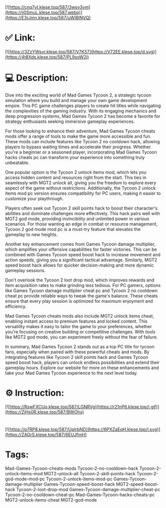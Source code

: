 [![https://cnq7vI.klese.top/587/3wsv3vm](https://jj0SmuL.klese.top/587.webp)](https://E3rJmn.klese.top/587/uWiBINVQ)
# ✅ Link:
[![https://3ZzYWsvr.klese.top/587/V7K57](https://V72EE.klese.top/d.svg)](https://4t8Xds.klese.top/587/PL9soW2j)
# 💻 Description:
Dive into the exciting world of Mad Games Tycoon 2, a strategic tycoon simulation where you build and manage your own game development empire. This PC game challenges players to create hit titles while navigating the complexities of the gaming industry. With its engaging mechanics and deep progression systems, Mad Games Tycoon 2 has become a favorite for strategy enthusiasts seeking immersive gameplay experiences.



For those looking to enhance their adventure, Mad Games Tycoon cheats mods offer a range of tools to make the game more accessible and fun. These mods can include features like Tycoon 2 no cooldown hack, allowing players to bypass waiting times and accelerate their progress. Whether you're a beginner or a seasoned player, incorporating Mad Games Tycoon hacks cheats pc can transform your experience into something truly unbeatable.



One popular option is the Tycoon 2 unlock items mod, which lets you access hidden content and resources right from the start. This ties in seamlessly with MGT2 unlock all, giving you the freedom to explore every aspect of the game without restrictions. Additionally, the Tycoon 2 unlock items mod pc version ensures compatibility for PC users, making it easier to customize your playthrough.



Players often seek out Tycoon 2 skill points hack to boost their character's abilities and dominate challenges more effectively. This hack pairs well with MGT2 god mode, providing invincibility and unlimited power in various scenarios. For those wanting an edge in combat or resource management, Tycoon 2 god mode mod pc is a must-try feature that elevates the gameplay to new heights.



Another key enhancement comes from Games Tycoon damage multiplier, which amplifies your offensive capabilities for faster victories. This can be combined with Games Tycoon speed boost hack to increase movement and action speeds, giving you a significant tactical advantage. Similarly, MGT2 speed boost hack allows for quicker decision-making and more dynamic gameplay sessions.



Don't overlook the Tycoon 2 loot drop mod, which improves rewards and item acquisition rates to make grinding less tedious. For PC gamers, options like Games Tycoon damage multiplier cheat pc and Tycoon 2 no cooldown cheat pc provide reliable ways to tweak the game's balance. These cheats ensure that every play session is optimized for maximum enjoyment and efficiency.



Mad Games Tycoon cheats mods also include MGT2 unlock items cheat, enabling instant access to premium features and locked content. This versatility makes it easy to tailor the game to your preferences, whether you're focusing on creative building or competitive challenges. With tools like MGT2 god mode, you can experiment freely without the fear of failure.



In summary, Mad Games Tycoon 2 stands out as a top PC title for tycoon fans, especially when paired with these powerful cheats and mods. By integrating features like Tycoon 2 skill points hack and Games Tycoon speed boost hack, players can unlock endless possibilities and extend their gameplay hours. Explore our website for more on these enhancements and take your Mad Games Tycoon experience to the next level today.

# ⚙️ Instruction:
[![https://RswFXCUq.klese.top/587/LGNRVg](https://r21nP6.klese.top/i.gif)](https://ZjHs0R.klese.top/587/BWOhs)
#
[![https://p7RP8.klese.top/587/UplrbND](https://6PXZaEqH.klese.top/l.svg)](https://ZAGrS.klese.top/587/6EUJfmH)
# Tags:
Mad-Games-Tycoon-cheats-mods Tycoon-2-no-cooldown-hack Tycoon-2-unlock-items-mod MGT2-unlock-all Tycoon-2-skill-points-hack Tycoon-2-god-mode-mod-pc Tycoon-2-unlock-items-mod-pc Games-Tycoon-damage-multiplier Games-Tycoon-speed-boost-hack MGT2-speed-boost-hack Tycoon-2-loot-drop-mod Games-Tycoon-damage-multiplier-cheat-pc Tycoon-2-no-cooldown-cheat-pc Mad-Games-Tycoon-hacks-cheats-pc MGT2-unlock-items-cheat MGT2-god-mode






